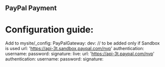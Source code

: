 ## PayPal Payment

# Configuration guide: </br>
  Add to mysite/_config:
    PayPalGateway: 
      dev: // to be added only if Sandbox is used
        url: 
          'https://api-3t.sandbox.paypal.com/nvp'
        authentication:
          username:
          password:
          signature: 
      live:
        url: 
          'https://api-3t.paypal.com/nvp'
        authentication:
          username:
          password:
          signature: 
